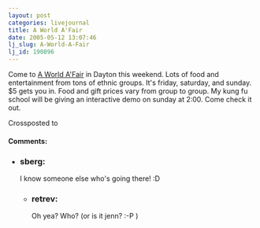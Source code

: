 ```yaml
---
layout: post
categories: livejournal
title: A World A'Fair
date: 2005-05-12 13:07:46
lj_slug: A-World-A-Fair
lj_id: 190896
---
```

Come to [A World A'Fair](http://www.aworldafair.org/) in Dayton this weekend. Lots of food and entertainment from tons of ethnic groups. It's friday, saturday, and sunday. $5 gets you in. Food and gift prices vary from group to group. My kung fu school will be giving an interactive demo on sunday at 2:00. Come check it out.



Crossposted to


<div id="comments"><h4>Comments:</h4><div class="lj-comments"><ul>
<li><h3>sberg: </h3>
<a id="comment-417"></a>
<p>I know someone else who's going there! :D</p>
<ul>
<li><h3>retrev: </h3>
<a id="comment-418"></a>
<p>Oh yea? Who? (or is it jenn? :-P )</p>
</li>
</ul>
</li>
</ul></div></div>
